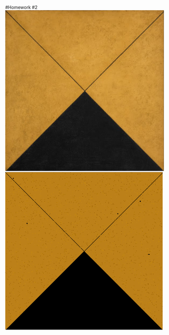 #Homework #2
![alt text](original.png "Description goes here")
![alt text](p5_drawing.png "Description goes here")
